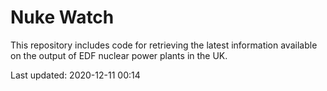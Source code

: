 # Nuke Watch

This repository includes code for retrieving the latest information available on the output of EDF nuclear power plants in the UK.

Last updated: 2020-12-11 00:14